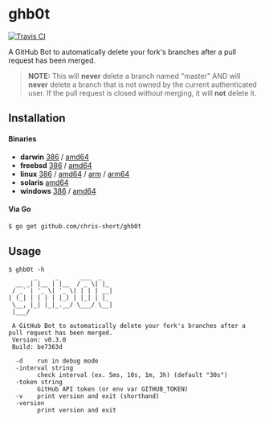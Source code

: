 # ghb0t

[![Travis CI](https://travis-ci.org/chris-short/ghb0t.svg?branch=master)](https://travis-ci.org/chris-short/ghb0t)

A GitHub Bot to automatically delete your fork's branches after a pull request
has been merged.

> **NOTE:** This will **never** delete a branch named "master" AND will
**never** delete a branch that is not owned by the current authenticated user.
If the pull request is closed _without_ merging, it will **not** delete it.

## Installation

#### Binaries

- **darwin** [386](https://github.com/chris-short/ghb0t/releases/download/v0.3.0/ghb0t-darwin-386) / [amd64](https://github.com/chris-short/ghb0t/releases/download/v0.3.0/ghb0t-darwin-amd64)
- **freebsd** [386](https://github.com/chris-short/ghb0t/releases/download/v0.3.0/ghb0t-freebsd-386) / [amd64](https://github.com/chris-short/ghb0t/releases/download/v0.3.0/ghb0t-freebsd-amd64)
- **linux** [386](https://github.com/chris-short/ghb0t/releases/download/v0.3.0/ghb0t-linux-386) / [amd64](https://github.com/chris-short/ghb0t/releases/download/v0.3.0/ghb0t-linux-amd64) / [arm](https://github.com/chris-short/ghb0t/releases/download/v0.3.0/ghb0t-linux-arm) / [arm64](https://github.com/chris-short/ghb0t/releases/download/v0.3.0/ghb0t-linux-arm64)
- **solaris** [amd64](https://github.com/chris-short/ghb0t/releases/download/v0.3.0/ghb0t-solaris-amd64)
- **windows** [386](https://github.com/chris-short/ghb0t/releases/download/v0.3.0/ghb0t-windows-386) / [amd64](https://github.com/chris-short/ghb0t/releases/download/v0.3.0/ghb0t-windows-amd64)

#### Via Go

```bash
$ go get github.com/chris-short/ghb0t
```

## Usage

```
$ ghb0t -h
       _     _      ___  _
  __ _| |__ | |__  / _ \| |_
 / _` | '_ \| '_ \| | | | __|
| (_| | | | | |_) | |_| | |_
 \__, |_| |_|_.__/ \___/ \__|
 |___/

 A GitHub Bot to automatically delete your fork's branches after a pull request has been merged.
 Version: v0.3.0
 Build: be7363d

  -d    run in debug mode
  -interval string
        check interval (ex. 5ms, 10s, 1m, 3h) (default "30s")
  -token string
        GitHub API token (or env var GITHUB_TOKEN)
  -v    print version and exit (shorthand)
  -version
        print version and exit
```
